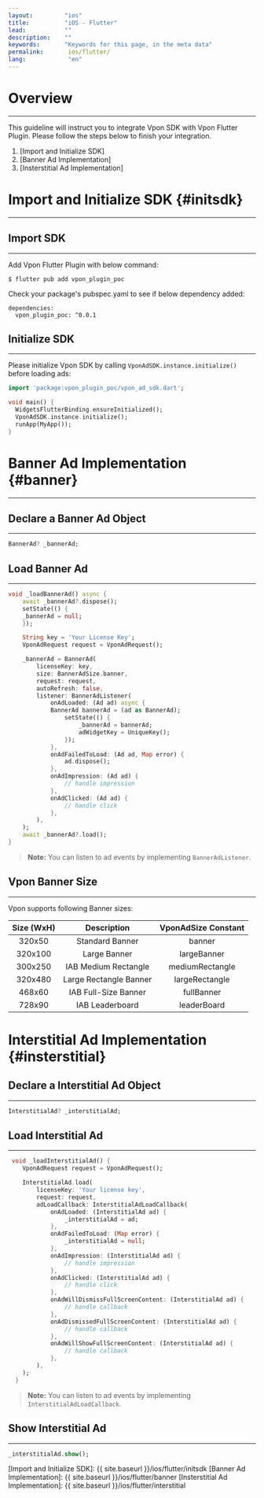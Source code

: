 ```yaml
---
layout:         "ios"
title:          "iOS - Flutter"
lead:           ""
description:    ""
keywords:       "Keywords for this page, in the meta data"
permalink:       ios/flutter/
lang:            "en"
---
```

# Overview
---

This guideline will instruct you to integrate Vpon SDK with Vpon Flutter Plugin. Please follow the steps below to finish your integration.

1. [Import and Initialize SDK]
2. [Banner Ad Implementation]
3. [Insterstitial Ad Implementation]

# Import and Initialize SDK {#initsdk}
---

## Import SDK
---

Add Vpon Flutter Plugin with below command:

```
$ flutter pub add vpon_plugin_poc
```

Check your package's pubspec.yaml to see if below dependency added:

```
dependencies:
  vpon_plugin_poc: ^0.0.1
```

## Initialize SDK
---

Please initialize Vpon SDK by calling `VponAdSDK.instance.initialize()` before loading ads:

```dart
import 'package:vpon_plugin_poc/vpon_ad_sdk.dart';

void main() {
  WidgetsFlutterBinding.ensureInitialized();
  VponAdSDK.instance.initialize();
  runApp(MyApp());
}
```

# Banner Ad Implementation {#banner}
---

## Declare a Banner Ad Object
---

```dart
BannerAd? _bannerAd;
```

## Load Banner Ad 
---

```dart
void _loadBannerAd() async {
    await _bannerAd?.dispose();
    setState(() {
    _bannerAd = null;
    });

    String key = 'Your License Key';
    VponAdRequest request = VponAdRequest();

    _bannerAd = BannerAd(
        licenseKey: key,
        size: BannerAdSize.banner,
        request: request,
        autoRefresh: false,
        listener: BannerAdListener(
            onAdLoaded: (Ad ad) async {
            BannerAd bannerAd = (ad as BannerAd);
                setState(() {
                    _bannerAd = bannerAd;
                    adWidgetKey = UniqueKey();
                });
            },
            onAdFailedToLoad: (Ad ad, Map error) {
                ad.dispose();
            },
            onAdImpression: (Ad ad) {
                // handle impression
            },
            onAdClicked: (Ad ad) {
                // handle click
            },
        ),
    );
    await _bannerAd?.load();
}
```

>**Note:** You can listen to ad events by implementing `BannerAdListener`.

## Vpon Banner Size
---
Vpon supports following Banner sizes:

|      Size (WxH)            | Description    |  VponAdSize Constant            |
  :------------------------: | :-------------:| :-----------------------------:
  320x50                     | Standard Banner| banner
  320x100                    | Large Banner   | largeBanner
  300x250                    |IAB Medium Rectangle| mediumRectangle
  320x480                    | Large Rectangle Banner| largeRectangle
  468x60                     |IAB Full-Size Banner| fullBanner
  728x90                     | IAB Leaderboard|  leaderBoard

# Interstitial Ad Implementation {#insterstitial}

## Declare a Interstitial Ad Object
--- 

```dart
InterstitialAd? _interstitialAd;
```

## Load Interstitial Ad 
---

```dart
 void _loadInterstitialAd() {
    VponAdRequest request = VponAdRequest();

    InterstitialAd.load(
        licenseKey: 'Your license key',
        request: request,
        adLoadCallback: InterstitialAdLoadCallback(
            onAdLoaded: (InterstitialAd ad) {
                _interstitialAd = ad;
            },
            onAdFailedToLoad: (Map error) {
                _interstitialAd = null;
            },
            onAdImpression: (InterstitialAd ad) {
                // handle impression
            },
            onAdClicked: (InterstitialAd ad) {
                // handle click
            },
            onAdWillDismissFullScreenContent: (InterstitialAd ad) {
                // handle callback
            },
            onAdDismissedFullScreenContent: (InterstitialAd ad) {
                // handle callback
            },
            onAdWillShowFullScreenContent: (InterstitialAd ad) {
                // handle callback
            },
        ),
    );
  }
```

>**Note:** You can listen to ad events by implementing `InterstitialAdLoadCallback`.

## Show Interstitial Ad
---

```dart
_interstitialAd.show();
```


[Import and Initialize SDK]: {{ site.baseurl }}/ios/flutter/initsdk
[Banner Ad Implementation]: {{ site.baseurl }}/ios/flutter/banner
[Insterstitial Ad Implementation]: {{ site.baseurl }}/ios/flutter/interstitial